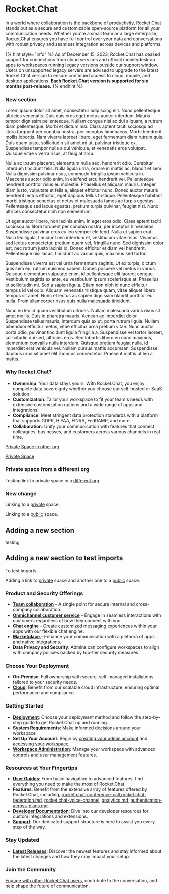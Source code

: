 # Rocket.Chat

In a world where collaboration is the backbone of productivity, Rocket.Chat stands out as a secure and customizable open-source platform for all your communication needs. Whether you're a small team or a large enterprise, Rocket.Chat ensures you have full control over your data and conversations with robust privacy and seamless integration across devices and platforms.

{% hint style="info" %}
As of December 15, 2023, Rocket.Chat has ceased support for connections from cloud services and official mobile/desktop apps to workspaces running legacy versions outside our support window. Users on unsupported legacy servers are advised to upgrade to the latest Rocket.Chat version to ensure continued access to cloud, mobile, and desktop applications. **Each Rocket.Chat version is supported for six months post-release.**
{% endhint %}

### New section

Lorem ipsum dolor sit amet, consectetur adipiscing elit. Nunc pellentesque ultricies venenatis. Duis quis eros eget metus auctor interdum. Mauris tempor dignissim pellentesque. Nullam congue nisi ac dui aliquam, a rutrum diam pellentesque. Morbi et dictum nisi. Class aptent taciti sociosqu ad litora torquent per conubia nostra, per inceptos himenaeos. Morbi hendrerit mollis lobortis. Nam viverra laoreet libero, eget fermentum diam rutrum quis. Duis quam justo, sollicitudin sit amet mi ut, pulvinar tristique ex. Suspendisse tempor nulla a dui vehicula, et venenatis eros volutpat. Quisque vitae viverra risus, at feugiat arcu.

Nulla ac ipsum placerat, elementum nulla sed, hendrerit odio. Curabitur interdum tincidunt felis. Nulla ligula urna, ornare in mattis ac, blandit et sem. Nulla dignissim pulvinar risus, commodo fringilla ipsum vehicula in. Maecenas auctor odio enim, in eleifend arcu hendrerit vel. Pellentesque hendrerit porttitor risus eu molestie. Phasellus et aliquam mauris. Integer diam justo, vulputate et felis a, aliquet efficitur nunc. Donec auctor mauris hendrerit lectus efficitur, eget dapibus tellus tristique. Pellentesque habitant morbi tristique senectus et netus et malesuada fames ac turpis egestas. Pellentesque sed lacus egestas, pretium turpis pulvinar, feugiat nisi. Nunc ultrices consectetur nibh non elementum.

Ut eget auctor libero, non lacinia enim. In eget eros odio. Class aptent taciti sociosqu ad litora torquent per conubia nostra, per inceptos himenaeos. Suspendisse pulvinar eros eu leo semper eleifend. Nulla ut sapien erat. Nulla leo ligula, tincidunt nec interdum et, vestibulum vitae risus. Vivamus sed lectus consectetur, pretium quam vel, fringilla nunc. Sed dignissim dolor est, nec rutrum justo lacinia id. Donec efficitur et diam vel hendrerit. Pellentesque nisi lacus, tincidunt ac varius quis, maximus sed tortor.

Suspendisse viverra est vel urna fermentum sagittis. Ut ex turpis, dictum quis sem eu, rutrum euismod sapien. Donec posuere vel metus in varius. Quisque elementum vulputate enim, id pellentesque elit laoreet congue. Vestibulum sagittis ex ante, eu vestibulum ipsum scelerisque at. Phasellus et sollicitudin mi. Sed a sapien ligula. Etiam non nibh id nunc efficitur tempus id vel odio. Aliquam venenatis tristique quam, vitae aliquet libero tempus sit amet. Nunc et lectus ac sapien dignissim blandit porttitor eu nulla. Proin ullamcorper risus quis nulla malesuada tincidunt.

Nunc eu leo id quam vestibulum ultrices. Nullam malesuada varius risus sit amet mollis. Duis id pharetra mauris. Aenean ac imperdiet dolor. Suspendisse tellus mauris, interdum quis ex ut, porta rutrum ligula. Nullam bibendum efficitur metus, vitae efficitur urna pretium vitae. Nunc auctor porta odio, pulvinar tincidunt ligula fringilla a. Suspendisse vel tortor laoreet, sollicitudin dui sed, ultricies eros. Sed lobortis libero eu nunc maximus, elementum convallis nulla interdum. Quisque pretium feugiat nulla, id imperdiet erat vehicula vel. Nullam cursus mattis accumsan. Suspendisse dapibus urna sit amet elit rhoncus consectetur. Praesent mattis ut leo a mattis.

### **Why Rocket.Chat?**

* **Ownership**: Your data stays yours. With Rocket.Chat, you enjoy complete data sovereignty whether you choose our self-hosted or SaaS solution.
* **Customization**: Tailor your workspace to fit your team's needs with extensive customization options and a wide range of apps and integrations.
* **Compliance**: Meet stringent data protection standards with a platform that supports GDPR, HIPAA, FINRA, FedRAMP, and more.
* **Collaboration**: Unify your communication with features that connect colleagues, businesses, and customers across various channels in real-time.

[Private Space in other org](https://app.gitbook-staging.com/o/xks2mnJ2MRqQXubcX3u7/s/Toa5nNlqEqXfYl4pUfec/ "mention")

[Private Space](https://app.gitbook-staging.com/o/4azjOanrNwFQhRlJOYon/s/j2JRIFj8cVOzPSNEWvhb/ "mention")

### Private space from a different org

Testing link to private space in a [different org](broken-reference)

### New change

Linking to a [private](https://app.gitbook-staging.com/o/4azjOanrNwFQhRlJOYon/s/j2JRIFj8cVOzPSNEWvhb/) space.

Linking to a [public](https://app.gitbook-staging.com/o/4azjOanrNwFQhRlJOYon/s/wUQBaqZX1kOoy9v7UWmG/) space.

## Adding a new section

testing

## Adding a new section to test imports

To test imports.

Adding a link to [private](https://app.gitbook-staging.com/o/4azjOanrNwFQhRlJOYon/s/j2JRIFj8cVOzPSNEWvhb/) space and another one to a [public](https://app.gitbook-staging.com/o/4azjOanrNwFQhRlJOYon/s/wUQBaqZX1kOoy9v7UWmG/) space.

### **Product and Security Offerings**

* [**Team collaboration**](use-rocket.chat/workspace-administration/) - A single point for secure internal and cross-company collaboration.
* [**Omnichannel customer service**](use-rocket.chat/omnichannel/) - Engage in seamless interactions with customers regardless of how they connect with you.
* [**Chat engine**](https://developer.rocket.chat/chat-engine/overview-of-chat-engine) - Create customized messaging experiences within your apps with our flexible chat engine.
* [**Marketplace** ](extend-rocket.chat-capabilities/rocket.chat-marketplace)- Enhance your communication with a plethora of apps and native integrations.
* **Data Privacy and Security**: Admins can configure workspaces to align with company policies backed by top-tier security measures.

### **Choose Your Deployment**

* **On-Premise**: Full ownership with secure, self-managed installations tailored to your security needs.
* [**Cloud**](use-rocket.chat/rocket.chat-cloud): Benefit from our scalable cloud infrastructure, ensuring optimal performance and compliance.

### **Getting Started**

* [**Deployment**](deploy/deploy-rocket.chat): Choose your deployment method and follow the step-by-step guide to get Rocket.Chat up and running.
* [**System Requirements**](deploy/deploy-rocket.chat/system-requirements.md): Make informed decisions around your workspace
* **Set Up Your Account**: Begin by [creating your admin account](setup-and-configure/accessing-your-workspace/admin-account-creation.md) and [accessing your workspace.](setup-and-configure/accessing-your-workspace/)
* [**Workspace Administration**](use-rocket.chat/workspace-administration/): Manage your workspace with advanced controls and user management features.

### **Resources at Your Fingertips**

* [**User Guides**](use-rocket.chat/user-guides/): From basic navigation to advanced features, find everything you need to make the most of Rocket.Chat.
* **Features**: Benefit from the extensive array of features offered by Rocket.Chat, including, [rocket.chat-conference-call](use-rocket.chat/rocket.chat-conference-call "mention"),[rocket.chat-federation.md](use-rocket.chat/rocket.chat-federation.md "mention"), [rocket.chat-voice-channel](use-rocket.chat/rocket.chat-voice-channel "mention"), [analytics.md](use-rocket.chat/workspace-administration/settings/analytics.md "mention"), [authentication-across-plans.md](use-rocket.chat/authentication/authentication-across-plans.md "mention").
* [**Developer Documentation**](resources/development-docs.md): Dive into our developer resources for custom integrations and extensions.
* [**Support**](customer-center/support-center/): Our dedicated support structure is here to assist you every step of the way.

### **Stay Updated**

* [**Latest Releases**](https://github.com/RocketChat/Rocket.Chat/releases): Discover the newest features and stay informed about the latest changes and how they may impact your setup.

### **Join the Community**

[Engage with other Rocket.Chat users](customer-center/support-center/community-resources.md), contribute to the conversation, and help shape the future of communication.
